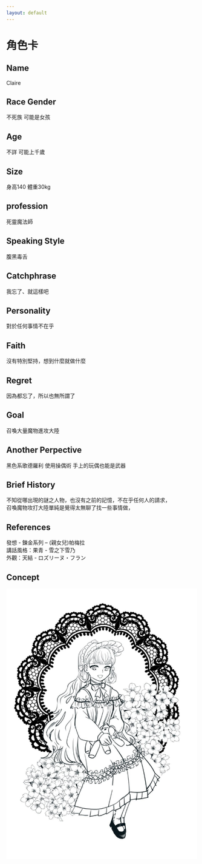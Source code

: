 ```yaml
---
layout: default
---
```


# 角色卡

## Name
Claire 

## Race Gender
不死族 可能是女孩

## Age
不詳 可能上千歲

## Size
身高140 體重30kg

## profession
死靈魔法師 

## Speaking Style
腹黑毒舌

## Catchphrase
我忘了、就這樣吧

## Personality
對於任何事情不在乎

## Faith
沒有特別堅持，想到什麼就做什麼

## Regret
因為都忘了，所以也無所謂了

## Goal 
召喚大量魔物進攻大陸

## Another Perpective
黑色系歌德羅利 使用操偶術 手上的玩偶也能是武器

## Brief History
不知從哪出現的謎之人物，也沒有之前的記憶，不在乎任何人的請求，<br>
召喚魔物攻打大陸單純是覺得太無聊了找一些事情做，

## References
發想 - 鍊金系列 – (親女兒)帕梅拉<br>
講話風格：果青 - 雪之下雪乃<br>
外觀：天結 - ロズリーヌ・フラン

## Concept
<img src="./Claire.jpg">
